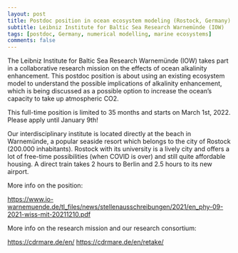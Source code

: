 ```yaml
---
layout: post
title: Postdoc position in ocean ecosystem modeling (Rostock, Germany)
subtitle: Leibniz Institute for Baltic Sea Research Warnemünde (IOW)
tags: [postdoc, Germany, numerical modelling, marine ecosystems]
comments: false
---
```


The Leibniz Institute for Baltic Sea Research Warnemünde (IOW) takes part in a collaborative research mission on the effects of ocean alkalinity enhancement.
This postdoc position is about using an existing ecosystem model to understand the possible implications of alkalinity enhancement, which is being discussed as a possible option to increase the ocean’s capacity to take up atmospheric CO2.

This full-time position is limited to 35 months and starts on March 1st, 2022. Please apply until January 9th!

Our interdisciplinary institute is located directly at the beach in Warnemünde, a popular seaside resort which belongs to the city of Rostock (200.000 inhabitants). Rostock with its university is a lively city and offers a lot of free-time possibilities (when COVID is over) and still quite affordable housing. A direct train takes 2 hours to Berlin and 2.5 hours to its new airport.

More info on the position:

https://www.io-warnemuende.de/tl_files/news/stellenausschreibungen/2021/en_phy-09-2021-wiss-mit-20211210.pdf

More info on the research mission and our research consortium:

https://cdrmare.de/en/
https://cdrmare.de/en/retake/
